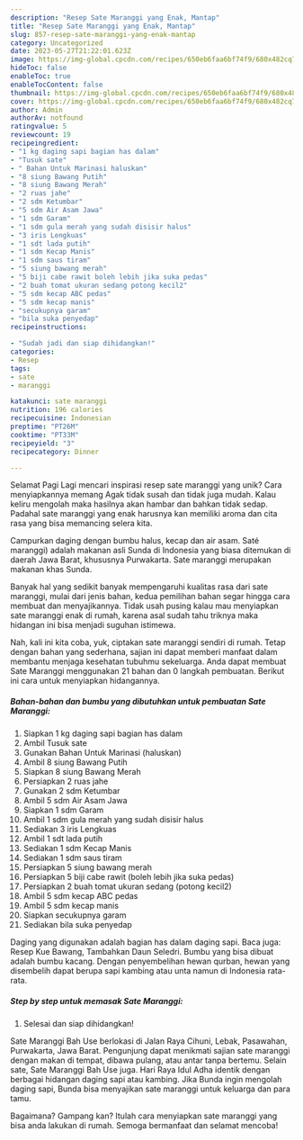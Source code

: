 ```yaml
---
description: "Resep Sate Maranggi yang Enak, Mantap"
title: "Resep Sate Maranggi yang Enak, Mantap"
slug: 857-resep-sate-maranggi-yang-enak-mantap
category: Uncategorized
date: 2023-05-27T21:22:01.623Z
image: https://img-global.cpcdn.com/recipes/650eb6faa6bf74f9/680x482cq70/sate-maranggi-foto-resep-utama.jpg
hideToc: false
enableToc: true
enableTocContent: false
thumbnail: https://img-global.cpcdn.com/recipes/650eb6faa6bf74f9/680x482cq70/sate-maranggi-foto-resep-utama.jpg
cover: https://img-global.cpcdn.com/recipes/650eb6faa6bf74f9/680x482cq70/sate-maranggi-foto-resep-utama.jpg
author: Admin
authorAv: notfound
ratingvalue: 5
reviewcount: 19
recipeingredient:
- "1 kg daging sapi bagian has dalam"
- "Tusuk sate"
- " Bahan Untuk Marinasi haluskan"
- "8 siung Bawang Putih"
- "8 siung Bawang Merah"
- "2 ruas jahe"
- "2 sdm Ketumbar"
- "5 sdm Air Asam Jawa"
- "1 sdm Garam"
- "1 sdm gula merah yang sudah disisir halus"
- "3 iris Lengkuas"
- "1 sdt lada putih"
- "1 sdm Kecap Manis"
- "1 sdm saus tiram"
- "5 siung bawang merah"
- "5 biji cabe rawit boleh lebih jika suka pedas"
- "2 buah tomat ukuran sedang potong kecil2"
- "5 sdm kecap ABC pedas"
- "5 sdm kecap manis"
- "secukupnya garam"
- "bila suka penyedap"
recipeinstructions:

- "Sudah jadi dan siap dihidangkan!"
categories:
- Resep
tags:
- sate
- maranggi

katakunci: sate maranggi 
nutrition: 196 calories
recipecuisine: Indonesian
preptime: "PT26M"
cooktime: "PT33M"
recipeyield: "3"
recipecategory: Dinner

---
```



Selamat Pagi Lagi mencari inspirasi resep sate maranggi yang unik? Cara menyiapkannya memang Agak tidak susah dan tidak juga mudah. Kalau keliru mengolah maka hasilnya akan hambar dan bahkan tidak sedap. Padahal sate maranggi yang enak harusnya kan memiliki aroma dan cita rasa yang bisa memancing selera kita.


Campurkan daging dengan bumbu halus, kecap dan air asam. Saté maranggi) adalah makanan asli Sunda di Indonesia yang biasa ditemukan di daerah Jawa Barat, khususnya Purwakarta. Sate maranggi merupakan makanan khas Sunda.

Banyak hal yang sedikit banyak mempengaruhi kualitas rasa dari sate maranggi, mulai dari jenis bahan, kedua pemilihan bahan segar hingga cara membuat dan menyajikannya. Tidak usah pusing kalau mau menyiapkan sate maranggi enak di rumah, karena asal sudah tahu triknya maka hidangan ini bisa menjadi suguhan istimewa.


Nah, kali ini kita coba, yuk, ciptakan sate maranggi sendiri di rumah. Tetap dengan bahan yang sederhana, sajian ini dapat memberi manfaat dalam membantu menjaga kesehatan tubuhmu sekeluarga. Anda dapat membuat Sate Maranggi menggunakan 21 bahan dan 0 langkah pembuatan. Berikut ini cara untuk menyiapkan hidangannya.

<!--inarticleads1-->

##### Bahan-bahan dan bumbu yang dibutuhkan untuk pembuatan Sate Maranggi:

1. Siapkan 1 kg daging sapi bagian has dalam
1. Ambil Tusuk sate
1. Gunakan  Bahan Untuk Marinasi (haluskan)
1. Ambil 8 siung Bawang Putih
1. Siapkan 8 siung Bawang Merah
1. Persiapkan 2 ruas jahe
1. Gunakan 2 sdm Ketumbar
1. Ambil 5 sdm Air Asam Jawa
1. Siapkan 1 sdm Garam
1. Ambil 1 sdm gula merah yang sudah disisir halus
1. Sediakan 3 iris Lengkuas
1. Ambil 1 sdt lada putih
1. Sediakan 1 sdm Kecap Manis
1. Sediakan 1 sdm saus tiram
1. Persiapkan 5 siung bawang merah
1. Persiapkan 5 biji cabe rawit (boleh lebih jika suka pedas)
1. Persiapkan 2 buah tomat ukuran sedang (potong kecil2)
1. Ambil 5 sdm kecap ABC pedas
1. Ambil 5 sdm kecap manis
1. Siapkan secukupnya garam
1. Sediakan bila suka penyedap


Daging yang digunakan adalah bagian has dalam daging sapi. Baca juga: Resep Kue Bawang, Tambahkan Daun Seledri. Bumbu yang bisa dibuat adalah bumbu kacang. Dengan penyembelihan hewan qurban, hewan yang disembelih dapat berupa sapi kambing atau unta namun di Indonesia rata-rata. 

<!--inarticleads2-->

##### Step by step untuk memasak Sate Maranggi:


1. Selesai dan siap dihidangkan!

Sate Maranggi Bah Use berlokasi di Jalan Raya Cihuni, Lebak, Pasawahan, Purwakarta, Jawa Barat. Pengunjung dapat menikmati sajian sate maranggi dengan makan di tempat, dibawa pulang, atau antar tanpa bertemu. Selain sate, Sate Maranggi Bah Use juga. Hari Raya Idul Adha identik dengan berbagai hidangan daging sapi atau kambing. Jika Bunda ingin mengolah daging sapi, Bunda bisa menyajikan sate maranggi untuk keluarga dan para tamu. 

Bagaimana? Gampang kan? Itulah cara menyiapkan sate maranggi yang bisa anda lakukan di rumah. Semoga bermanfaat dan selamat mencoba!
